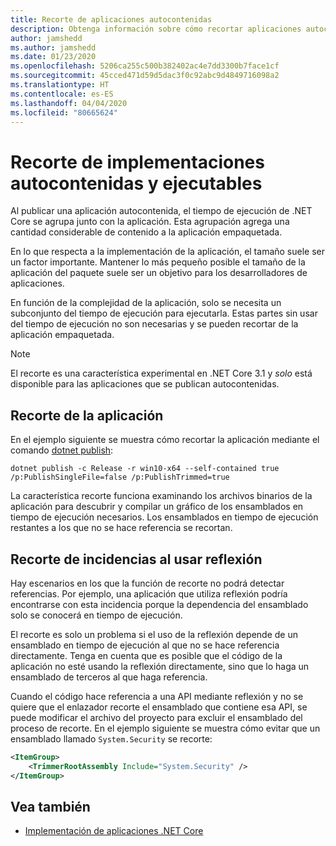 ```yaml
---
title: Recorte de aplicaciones autocontenidas
description: Obtenga información sobre cómo recortar aplicaciones autocontenidas para reducir su tamaño. .NET Core agrupa el tiempo de ejecución con una aplicación que se publica autocontenida y que, por lo general, incluye más tiempo de ejecución del que es necesario.
author: jamshedd
ms.author: jamshedd
ms.date: 01/23/2020
ms.openlocfilehash: 5206ca255c500b382402ac4e7dd3300b7face1cf
ms.sourcegitcommit: 45cced471d59d5dac3f0c92abc9d4849716098a2
ms.translationtype: HT
ms.contentlocale: es-ES
ms.lasthandoff: 04/04/2020
ms.locfileid: "80665624"
---
```

# <a name="trim-self-contained-deployments-and-executables"></a>Recorte de implementaciones autocontenidas y ejecutables

Al publicar una aplicación autocontenida, el tiempo de ejecución de .NET Core se agrupa junto con la aplicación. Esta agrupación agrega una cantidad considerable de contenido a la aplicación empaquetada.

En lo que respecta a la implementación de la aplicación, el tamaño suele ser un factor importante. Mantener lo más pequeño posible el tamaño de la aplicación del paquete suele ser un objetivo para los desarrolladores de aplicaciones.

En función de la complejidad de la aplicación, solo se necesita un subconjunto del tiempo de ejecución para ejecutarla. Estas partes sin usar del tiempo de ejecución no son necesarias y se pueden recortar de la aplicación empaquetada.

> [!NOTE]
> El recorte es una característica experimental en .NET Core 3.1 y _solo_ está disponible para las aplicaciones que se publican autocontenidas.

## <a name="trim-your-application"></a>Recorte de la aplicación

En el ejemplo siguiente se muestra cómo recortar la aplicación mediante el comando [dotnet publish](../tools/dotnet-publish.md):

```dotnetcli
dotnet publish -c Release -r win10-x64 --self-contained true /p:PublishSingleFile=false /p:PublishTrimmed=true
```

La característica recorte funciona examinando los archivos binarios de la aplicación para descubrir y compilar un gráfico de los ensamblados en tiempo de ejecución necesarios. Los ensamblados en tiempo de ejecución restantes a los que no se hace referencia se recortan.

## <a name="trimming-issues-when-using-reflection"></a>Recorte de incidencias al usar reflexión

Hay escenarios en los que la función de recorte no podrá detectar referencias. Por ejemplo, una aplicación que utiliza reflexión podría encontrarse con esta incidencia porque la dependencia del ensamblado solo se conocerá en tiempo de ejecución.

El recorte es solo un problema si el uso de la reflexión depende de un ensamblado en tiempo de ejecución al que no se hace referencia directamente. Tenga en cuenta que es posible que el código de la aplicación no esté usando la reflexión directamente, sino que lo haga un ensamblado de terceros al que haga referencia.

Cuando el código hace referencia a una API mediante reflexión y no se quiere que el enlazador recorte el ensamblado que contiene esa API, se puede modificar el archivo del proyecto para excluir el ensamblado del proceso de recorte. En el ejemplo siguiente se muestra cómo evitar que un ensamblado llamado `System.Security` se recorte:

```xml
<ItemGroup>
    <TrimmerRootAssembly Include="System.Security" />
</ItemGroup>
```

## <a name="see-also"></a>Vea también

- [Implementación de aplicaciones .NET Core](index.md)
